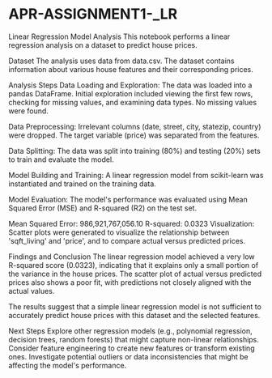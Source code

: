 # APR-ASSIGNMENT1-_LR

Linear Regression Model Analysis
This notebook performs a linear regression analysis on a dataset to predict house prices.

Dataset
The analysis uses data from data.csv. The dataset contains information about various house features and their corresponding prices.

Analysis Steps
Data Loading and Exploration: The data was loaded into a pandas DataFrame. Initial exploration included viewing the first few rows, checking for missing values, and examining data types. No missing values were found.

Data Preprocessing: Irrelevant columns (date, street, city, statezip, country) were dropped. The target variable (price) was separated from the features.

Data Splitting: The data was split into training (80%) and testing (20%) sets to train and evaluate the model.

Model Building and Training: A linear regression model from scikit-learn was instantiated and trained on the training data.

Model Evaluation: The model's performance was evaluated using Mean Squared Error (MSE) and R-squared (R2) on the test set.

Mean Squared Error: 986,921,767,056.10
R-squared: 0.0323
Visualization: Scatter plots were generated to visualize the relationship between 'sqft_living' and 'price', and to compare actual versus predicted prices.

Findings and Conclusion
The linear regression model achieved a very low R-squared score (0.0323), indicating that it explains only a small portion of the variance in the house prices. The scatter plot of actual versus predicted prices also shows a poor fit, with predictions not closely aligned with the actual values.

The results suggest that a simple linear regression model is not sufficient to accurately predict house prices with this dataset and the selected features.

Next Steps
Explore other regression models (e.g., polynomial regression, decision trees, random forests) that might capture non-linear relationships.
Consider feature engineering to create new features or transform existing ones.
Investigate potential outliers or data inconsistencies that might be affecting the model's performance.
